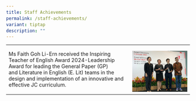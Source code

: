 ```yaml
---
title: Staff Achievements
permalink: /staff-achievements/
variant: tiptap
description: ""
---
```

<table style="minWidth: 50px">
<colgroup>
<col>
<col>
</colgroup>
<tbody>
<tr>
<td rowspan="1" colspan="1">
<p>Ms Faith Goh Li-Ern received&nbsp;the Inspiring Teacher of&nbsp;English
Award 2024-Leadership Award for leading&nbsp;the General Paper (GP) and&nbsp;Literature
in English (E. Lit)&nbsp;teams in the design and implementation of an innovative&nbsp;and
effective JC curriculum.</p>
</td>
<td rowspan="1" colspan="1">
<p></p>
<div class="isomer-image-wrapper">
<img style="width: 100%" height="auto" width="100%" alt="" src="/images/2024/Staff Achievements/Faith.jpg">
</div>
</td>
</tr>
</tbody>
</table>
<p></p>